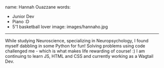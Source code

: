name: Hannah Ouazzane
words:
  - Junior Dev
  - Piano :D
  - 5'1 basketball lover
image: images/hannaho.jpg
---
While studying  Neuroscience, specializing in Neuropsychology, I found myself dabbling in some Python for fun! Solving problems using code challenged me - which is what makes life rewarding of course! :)
I am continuing to learn JS, HTML and CSS and currently working as a Wagtail Dev.

